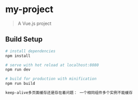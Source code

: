 # my-project

> A Vue.js project

## Build Setup

``` bash
# install dependencies
npm install

# serve with hot reload at localhost:8080
npm run dev

# build for production with minification
npm run build

keep-alive多页面缓存还是存在着问题： 一个相同组件多个实例不能缓存
